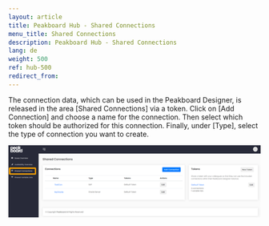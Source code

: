 ```yaml
---
layout: article
title: Peakboard Hub - Shared Connections 
menu_title: Shared Connections 
description: Peakboard Hub - Shared Connections 
lang: de
weight: 500
ref: hub-500
redirect_from:
---
```

The connection data, which can be used in the Peakboard Designer, is released in the area [Shared Connections] via a token. 
Click on [Add Connection] and choose a name for the connection. 
Then select which token should be authorized for this connection. 
Finally, under [Type], select the type of connection you want to create.

![Shared Connections Bild 1](/assets/images/hub/hub_sharedconnection1.png)
